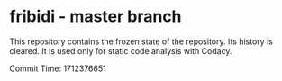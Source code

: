 # fribidi - master branch

This repository contains the frozen state of the repository.
Its history is cleared. It is used only for static code
analysis with Codacy.

Commit Time: 1712376651